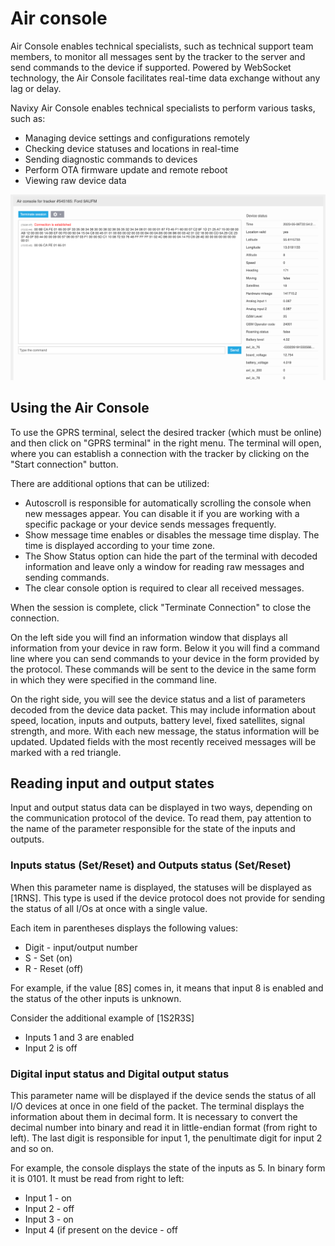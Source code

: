 # Air console

Air Console enables technical specialists, such as technical support team members, to monitor all messages sent by the tracker to the server and send commands to the device if supported. Powered by WebSocket technology, the Air Console facilitates real-time data exchange without any lag or delay.

Navixy Air Console enables technical specialists to perform various tasks, such as:

- Managing device settings and configurations remotely
- Checking device statuses and locations in real-time
- Sending diagnostic commands to devices
- Perform OTA firmware update and remote reboot
- Viewing raw device data

![Air Console](./attachments/Untitled-20230811-203348.png)

## Using the Air Console

To use the GPRS terminal, select the desired tracker (which must be online) and then click on "GPRS terminal" in the right menu. The terminal will open, where you can establish a connection with the tracker by clicking on the "Start connection" button.

There are additional options that can be utilized:

- Autoscroll is responsible for automatically scrolling the console when new messages appear. You can disable it if you are working with a specific package or your device sends messages frequently.
- Show message time enables or disables the message time display. The time is displayed according to your time zone.
- The Show Status option can hide the part of the terminal with decoded information and leave only a window for reading raw messages and sending commands.
- The clear console option is required to clear all received messages.

When the session is complete, click "Terminate Connection" to close the connection.

On the left side you will find an information window that displays all information from your device in raw form. Below it you will find a command line where you can send commands to your device in the form provided by the protocol. These commands will be sent to the device in the same form in which they were specified in the command line.

On the right side, you will see the device status and a list of parameters decoded from the device data packet. This may include information about speed, location, inputs and outputs, battery level, fixed satellites, signal strength, and more. With each new message, the status information will be updated. Updated fields with the most recently received messages will be marked with a red triangle.

## Reading input and output states

Input and output status data can be displayed in two ways, depending on the communication protocol of the device. To read them, pay attention to the name of the parameter responsible for the state of the inputs and outputs.

### Inputs status (Set/Reset) and Outputs status (Set/Reset)

When this parameter name is displayed, the statuses will be displayed as \[1RNS\]. This type is used if the device protocol does not provide for sending the status of all I/Os at once with a single value.

Each item in parentheses displays the following values:

- Digit - input/output number
- S - Set (on)
- R - Reset (off)

For example, if the value \[8S\] comes in, it means that input 8 is enabled and the status of the other inputs is unknown.

Consider the additional example of \[1S2R3S\]

- Inputs 1 and 3 are enabled
- Input 2 is off

### Digital input status and Digital output status

This parameter name will be displayed if the device sends the status of all I/O devices at once in one field of the packet. The terminal displays the information about them in decimal form. It is necessary to convert the decimal number into binary and read it in little-endian format (from right to left). The last digit is responsible for input 1, the penultimate digit for input 2 and so on.

For example, the console displays the state of the inputs as 5. In binary form it is 0101. It must be read from right to left:

- Input 1 - on
- Input 2 - off
- Input 3 - on
- Input 4 (if present on the device - off